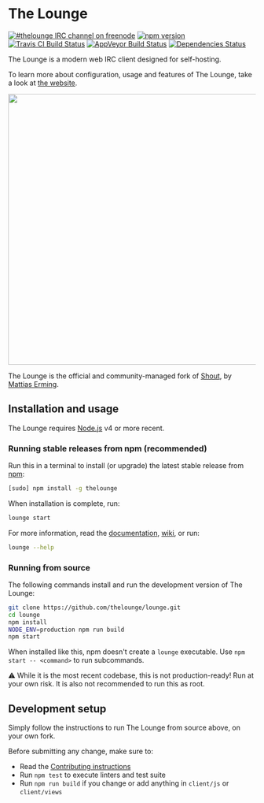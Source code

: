 # The Lounge

[![#thelounge IRC channel on freenode](https://img.shields.io/badge/freenode-%23thelounge-BA68C8.svg)](https://demo.thelounge.chat/)
[![npm version](https://img.shields.io/npm/v/thelounge.svg)](https://www.npmjs.org/package/thelounge)
[![Travis CI Build Status](https://img.shields.io/travis/thelounge/lounge/master.svg?label=linux+build)](https://travis-ci.org/thelounge/lounge)
[![AppVeyor Build Status](https://img.shields.io/appveyor/ci/astorije/lounge/master.svg?label=windows+build)](https://ci.appveyor.com/project/astorije/lounge/branch/master)
[![Dependencies Status](https://img.shields.io/david/thelounge/lounge.svg)](https://david-dm.org/thelounge/lounge)

The Lounge is a modern web IRC client designed for self-hosting.

To learn more about configuration, usage and features of The Lounge, take a look at [the website](https://thelounge.github.io).

<p align="center">
	<img src="https://user-images.githubusercontent.com/8675906/28143204-53116e8c-6719-11e7-992b-d1ba442c6c37.png" width="550">
</p>

The Lounge is the official and community-managed fork of [Shout](https://github.com/erming/shout), by [Mattias Erming](https://github.com/erming).

## Installation and usage

The Lounge requires [Node.js](https://nodejs.org/) v4 or more recent.

### Running stable releases from npm (recommended)

Run this in a terminal to install (or upgrade) the latest stable release from
[npm](https://www.npmjs.com/):

```sh
[sudo] npm install -g thelounge
```

When installation is complete, run:

```sh
lounge start
```

For more information, read the [documentation](https://thelounge.github.io/docs/), [wiki](https://github.com/thelounge/lounge/wiki), or run:

```sh
lounge --help
```

### Running from source

The following commands install and run the development version of The Lounge:

```sh
git clone https://github.com/thelounge/lounge.git
cd lounge
npm install
NODE_ENV=production npm run build
npm start
```

When installed like this, npm doesn't create a `lounge` executable. Use `npm start -- <command>` to run subcommands.

⚠️ While it is the most recent codebase, this is not production-ready! Run at
your own risk. It is also not recommended to run this as root.

## Development setup

Simply follow the instructions to run The Lounge from source above, on your own
fork.

Before submitting any change, make sure to:

- Read the [Contributing instructions](https://github.com/thelounge/lounge/blob/master/CONTRIBUTING.md#contributing)
- Run `npm test` to execute linters and test suite
- Run `npm run build` if you change or add anything in `client/js` or `client/views`
